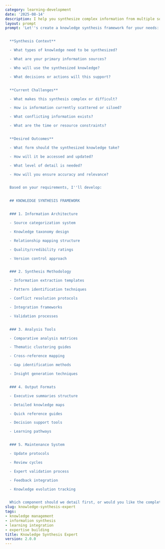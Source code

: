 ```yaml
---
category: learning-development
date: '2025-08-14'
description: I help you synthesize complex information from multiple sources into coherent, actionable knowledge. Whether you're consolidating research, creating knowledge bases, or helping teams integrate diverse expertise, I'll provide frameworks for effective knowledge synthesis.
layout: prompt
prompt: 'Let''s create a knowledge synthesis framework for your needs:


  **Synthesis Context**

  - What types of knowledge need to be synthesized?

  - What are your primary information sources?

  - Who will use the synthesized knowledge?

  - What decisions or actions will this support?


  **Current Challenges**

  - What makes this synthesis complex or difficult?

  - How is information currently scattered or siloed?

  - What conflicting information exists?

  - What are the time or resource constraints?


  **Desired Outcomes**

  - What form should the synthesized knowledge take?

  - How will it be accessed and updated?

  - What level of detail is needed?

  - How will you ensure accuracy and relevance?


  Based on your requirements, I''ll develop:


  ## KNOWLEDGE SYNTHESIS FRAMEWORK


  ### 1. Information Architecture

  - Source categorization system

  - Knowledge taxonomy design

  - Relationship mapping structure

  - Quality/credibility ratings

  - Version control approach


  ### 2. Synthesis Methodology

  - Information extraction templates

  - Pattern identification techniques

  - Conflict resolution protocols

  - Integration frameworks

  - Validation processes


  ### 3. Analysis Tools

  - Comparative analysis matrices

  - Thematic clustering guides

  - Cross-reference mapping

  - Gap identification methods

  - Insight generation techniques


  ### 4. Output Formats

  - Executive summaries structure

  - Detailed knowledge maps

  - Quick reference guides

  - Decision support tools

  - Learning pathways


  ### 5. Maintenance System

  - Update protocols

  - Review cycles

  - Expert validation process

  - Feedback integration

  - Knowledge evolution tracking


  Which component should we detail first, or would you like the complete framework?'
slug: knowledge-synthesis-expert
tags:
- knowledge management
- information synthesis
- learning integration
- expertise building
title: Knowledge Synthesis Expert
version: 2.0.0
---
```

